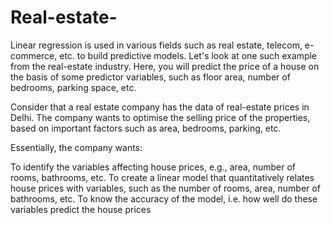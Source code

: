 # Real-estate-
Linear regression is used in various fields such as real estate, telecom, e-commerce, etc. to build predictive models. Let's look at one such example from the real-estate industry. Here, you will predict the price of a house on the basis of some predictor variables, such as floor area, number of bedrooms, parking space, etc.

Consider that a real estate company has the data of real-estate prices in Delhi. The company wants to optimise the selling price of the properties, based on important factors such as area, bedrooms, parking, etc.

 

Essentially, the company wants:

To identify the variables affecting house prices, e.g., area, number of rooms, bathrooms, etc.
To create a linear model that quantitatively relates house prices with variables, such as the number of rooms, area, number of bathrooms, etc.
To know the accuracy of the model, i.e. how well do these variables predict the house prices
